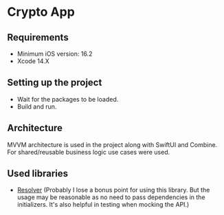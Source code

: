 # Crypto App

## Requirements

- Minimum iOS version: 16.2
- Xcode 14.X

## Setting up the project

- Wait for the packages to be loaded.
- Build and run.

## Architecture

MVVM architecture is used in the project along with SwiftUI and Combine. For shared/reusable business logic use cases were used.

## Used libraries

- [Resolver](https://github.com/hmlongco/Resolver)
(Probably I lose a bonus point for using this library. But the usage may be reasonable as no need to pass dependencies in the initializers. It's also helpful in testing when mocking the API.)
